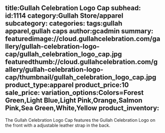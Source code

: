title:Gullah Celebration Logo Cap
subhead:
id:1114
category:Gullah Store/apparel
subcategory:
categories:
tags:gullah apparel,gullah caps
author:gcadmin
summary:
featuredimage://cloud.gullahcelebration.com/gallery/gullah-celebration-logo-cap/gullah_celebration_logo_cap.jpg
featuredthumb://cloud.gullahcelebration.com/gallery/gullah-celebration-logo-cap/thumbnail/gullah_celebration_logo_cap.jpg
product_type:apparel
product_price:10
sale_price:
variation_options:Colors=Forest Green,Light Blue,Light Pink,Orange,Salmon Pink,Sea Green,White,Yellow
product_inventory:
---
The Gullah Celebration Logo Cap features the Gullah Celebration Logo on the front with a adjustable leather strap in the back.